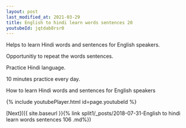 ```yaml
---
layout: post
last_modified_at: 2021-03-29
title: English to hindi learn words sentences 20 
youtubeId: jqtdab8rsr0
---
```

 
 
Helps to learn Hindi words and sentences for English speakers.

Opportunitiy to repeat the words sentences. 

Practice Hindi language. 
 
10 minutes practice every day. 
 
How to learn Hindi words and sentences for English speakers 
 
{% include youtubePlayer.html id=page.youtubeId %}
 
 
[Next]({{ site.baseurl }}{% link  split1/_posts/2018-07-31-English to hindi learn words sentences 106 .md%})
 
